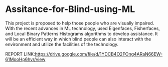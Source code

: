 # Assitance-for-Blind-using-ML

This project is proposed to help those people who are visually impaired. With the recent advances in ML technology, used Eigenfaces, Fisherfaces, and Local Binary Patterns Histograms algorithms to develop assistance. It will be an efficient way in which blind people can also interact with the environment and utilize the facilities of the technology.

REPORT LINK:https://drive.google.com/file/d/1YDCB4O2FOng4ARaN66EW-61MooHp6hvr/view
